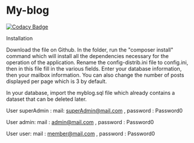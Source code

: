 # My-blog
[![Codacy Badge](https://app.codacy.com/project/badge/Grade/946b9f36132d4e06a4fe652d68b026ae)](https://www.codacy.com/gh/d4rkstrife/My-blog/dashboard?utm_source=github.com&amp;utm_medium=referral&amp;utm_content=d4rkstrife/My-blog&amp;utm_campaign=Badge_Grade)

Installation

Download the file on Github.
In the folder, run the "composer install" command which will install all the dependencies necessary for the operation of the application.
Rename the config-distrib.ini file to config.ini, then in this file fill in the various fields. Enter your database information, then your mailbox information. You can also change the number of posts displayed per page which is 3 by default.

In your database, import the myblog.sql file which already contains a dataset that can be deleted later.


User superAdmin : mail: superAdmin@mail.com , password : Password0

User admin: mail : admin@mail.com  , password : Password0

User user: mail : member@mail.com , password : Password0
